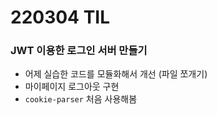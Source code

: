# 220304 TIL

### JWT 이용한 로그인 서버 만들기

- 어제 실습한 코드를 모듈화해서 개선 (파일 쪼개기)
- 마이페이지 로그아웃 구현
- `cookie-parser` 처음 사용해봄
